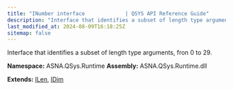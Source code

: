 ```yaml
---
title: "INumber interface             | QSYS API Reference Guide"
description: "Interface that identifies a subset of length type arguments, fron 0 to 29. "
last_modified_at: 2024-08-09T16:18:25Z
sitemap: false
---
```


Interface that identifies a subset of length type arguments, fron 0 to 29.

**Namespace:** ASNA.QSys.Runtime
**Assembly:** ASNA.QSys.Runtime.dll

**Extends:** [ILen](/reference/runtime/qsys-runtime/i-len.html), [IDim](/reference/runtime/qsys-runtime/i-dim.html)
<br>
<br>
